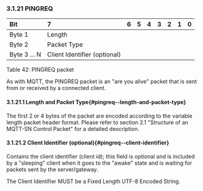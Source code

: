 <!-- transformation-note: left upstream numbering of headings for verification -->
### 3.1.21 PINGREQ

<!-- transformation-note: no table col span in markdown, but we should specify bitfields better (than with layout tables) anyway --> 
| Bit          | 7                            | 6  | 5  | 4  | 3  | 2  | 1  | 0  |
|:-------------|:-----------------------------|:---|:---|:---|:---|:---|:---|:---|
| Byte 1       | Length                       |    |    |    |    |    |    |    |
| Byte 2       | Packet Type                  |    |    |    |    |    |    |    |
| Byte 3 ... N | Client Identifier (optional) |    |    |    |    |    |    |    |


Table 42: PINGREQ packet
<!-- transformation-note: above upstream table number will be replaced by auto-numbering later. -->

As with MQTT, the PINGREQ packet is an "are you alive" packet that is sent from or received by a connected client.

<!-- transformation-note: left upstream numbering of headings for verification -->
#### 3.1.21.1 Length and Packet Type{#pingreq--length-and-packet-type}

The first 2 or 4 bytes of the packet are encoded according to the variable length packet header format.
Please refer to section 2.1 "Structure of an MQTT-SN Control Packet" for a detailed description.
<!-- transformation-note: the above section ref upstream 1.8.2 was obviously wrong and should point to section 2.1 "Structure of an MQTT-SN Control Packet". -->

<!-- transformation-note: left upstream numbering of headings for verification -->
#### 3.1.21.2 Client Identifier (optional){#pingreq--client-identifier}

Contains the client identifier (client id);
this field is optional and is included by a "sleeping" client when it goes to the "awake" state and is waiting for packets sent by the server/gateway.

The Client Identifier MUST be a Fixed Length UTF-8 Encoded String.
